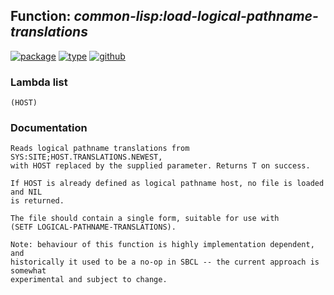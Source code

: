 ## Function: ***common-lisp:load-logical-pathname-translations***
[![package](https://img.shields.io/badge/Package-COMMON--LISP-5f9ea0.svg?style=social&colorA=999999)](../) [![type](https://img.shields.io/badge/Type-Function-5f9ea0.svg?style=social&colorA=999999)](../#function) [![github](https://img.shields.io/badge/GitHub-View_the_source-5f9ea0.svg?style=social&colorA=999999&logo=github)](https://github.com/sbcl/sbcl/blob/master/src/code/target-pathname.lisp/) 
### Lambda list
```
(HOST)
```
### Documentation
```
Reads logical pathname translations from SYS:SITE;HOST.TRANSLATIONS.NEWEST,
with HOST replaced by the supplied parameter. Returns T on success.

If HOST is already defined as logical pathname host, no file is loaded and NIL
is returned.

The file should contain a single form, suitable for use with
(SETF LOGICAL-PATHNAME-TRANSLATIONS).

Note: behaviour of this function is highly implementation dependent, and
historically it used to be a no-op in SBCL -- the current approach is somewhat
experimental and subject to change.
```
